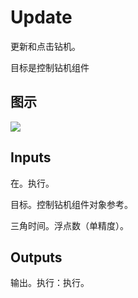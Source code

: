 # Update

更新和点击钻机。

目标是控制钻机组件

## 图示

![]($-20221218-18322673.png)

## Inputs

在。执行。

目标。控制钻机组件对象参考。

三角时间。浮点数（单精度）。 

## Outputs

输出。执行：执行。
